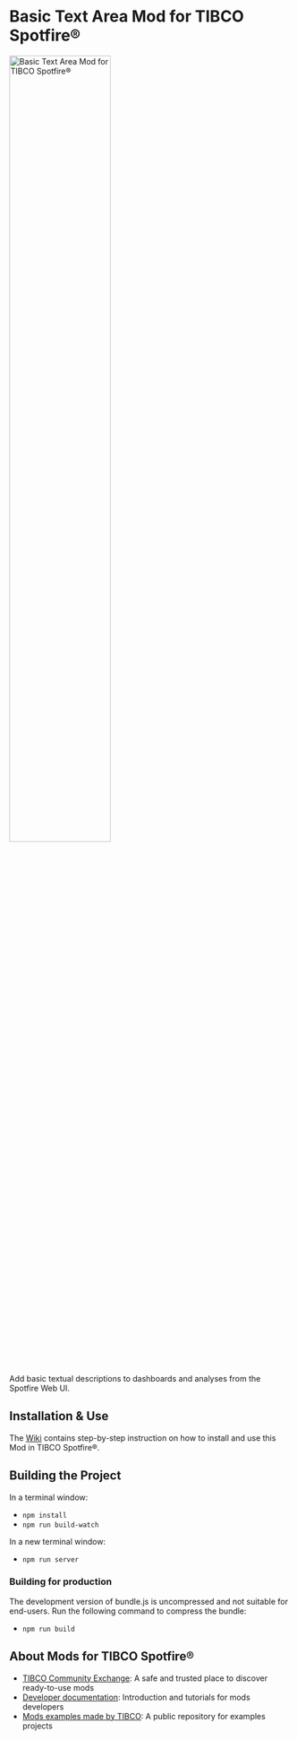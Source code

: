 # Basic Text Area Mod for TIBCO Spotfire®

<img src="https://community.tibco.com/servlet/rtaImage?eid=ka64z0000008Rv7&feoid=00N4z000003259u&refid=0EM4z000003V64W" alt="Basic Text Area Mod for TIBCO Spotfire®" width="60%">

Add basic textual descriptions to dashboards and analyses from the Spotfire Web UI.


## Installation & Use

The [Wiki](https://github.com/TIBCOSoftware/spotfire-mod-basictextarea/wiki) contains step-by-step instruction on how to install and use this Mod in TIBCO Spotfire®.

## Building the Project

In a terminal window:
- `npm install`
- `npm run build-watch`

In a new terminal window:
- `npm run server`

### Building for production

The development version of bundle.js is uncompressed and not suitable for end-users. Run the following command to compress the bundle:
- `npm run build`

## About Mods for TIBCO Spotfire®
-   [TIBCO Community Exchange](https://community.tibco.com/s/global-search/%40uri#q=mod%20for%20tibco%20spotfire&t=Exchange&sort=date%20descending): A safe and trusted place to discover ready-to-use mods
-   [Developer documentation](https://tibcosoftware.github.io/spotfire-mods/docs/): Introduction and tutorials for mods developers
-   [Mods examples made by TIBCO](https://github.com/TIBCOSoftware/spotfire-mods/releases/latest): A public repository for examples projects
